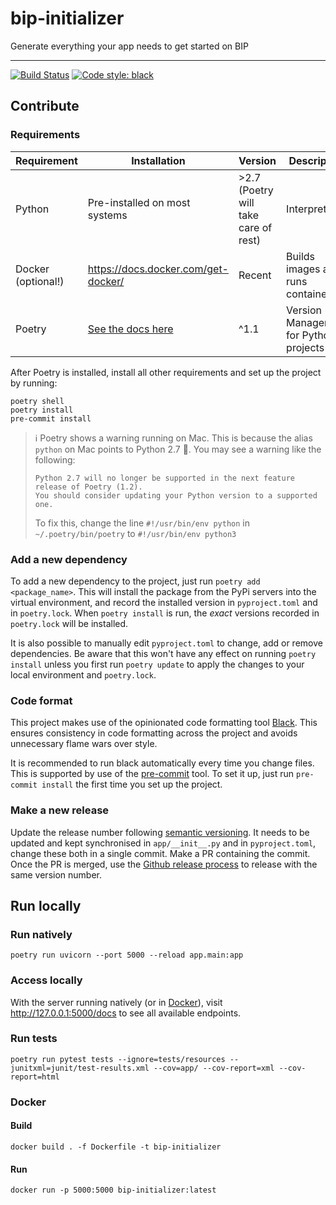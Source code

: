 # bip-initializer

Generate everything your app needs to get started on BIP

----

[![Build Status](https://dev.azure.com/statisticsnorway/Stratus/_apis/build/status/statisticsnorway.bip-initializer?repoName=statisticsnorway%2Fbip-initializer&branchName=main)](https://dev.azure.com/statisticsnorway/Stratus/_build/latest?definitionId=194&repoName=statisticsnorway%2Fbip-initializer&branchName=main)
[![Code style: black](https://img.shields.io/badge/code%20style-black-000000.svg)](https://github.com/psf/black)

## Contribute

### Requirements

Requirement        | Installation | Version  | Description
------------------ | ------------ | -------- | ----------------
Python             | Pre-installed on most systems | >2.7 (Poetry will take care of rest)     | Interpreter
Docker (optional!) | <https://docs.docker.com/get-docker/> | Recent | Builds images and runs containers
Poetry             | [See the docs here](https://python-poetry.org/docs/#osx-linux-bashonwindows-install-instructions) | ^1.1     | Version Management for Python projects

After Poetry is installed, install all other requirements and set up the project by running:

```command
poetry shell
poetry install
pre-commit install
```

> :information_source: Poetry shows a warning running on Mac. This is because the alias `python` on Mac points to Python 2.7 :facepalm:. You may see a warning like the following:
>
> ```command
> Python 2.7 will no longer be supported in the next feature release of Poetry (1.2).
> You should consider updating your Python version to a supported one.
> ```
>
> To fix this, change the line `#!/usr/bin/env python` in `~/.poetry/bin/poetry` to `#!/usr/bin/env python3`

### Add a new dependency

To add a new dependency to the project, just run `poetry add <package_name>`. This will install the package from the PyPi servers into the virtual environment, and record the installed version in `pyproject.toml` and in `poetry.lock`. When `poetry install` is run, the *exact* versions recorded in `poetry.lock` will be installed.

It is also possible to manually edit `pyproject.toml` to change, add or remove dependencies. Be aware that this won't have any effect on running `poetry install` unless you first run `poetry update` to apply the changes to your local environment and `poetry.lock`.

### Code format

This project makes use of the opinionated code formatting tool [Black](https://github.com/psf/black). This ensures consistency in code formatting across the project and avoids unnecessary flame wars over style.

It is recommended to run black automatically every time you change files. This is supported by use of the [pre-commit](https://pre-commit.com/) tool. To set it up, just run `pre-commit install` the first time you set up the project.

### Make a new release

Update the release number following [semantic versioning](https://semver.org/). It needs to be updated and kept synchronised in `app/__init__.py` and in `pyproject.toml`, change these both in a single commit. Make a PR containing the commit. Once the PR is merged, use the [Github release process](https://github.com/statisticsnorway/bip-initializer/releases/new) to release with the same version number.

## Run locally

### Run natively

```command
poetry run uvicorn --port 5000 --reload app.main:app
```

### Access locally

With the server running natively (or in [Docker](#Docker)), visit <http://127.0.0.1:5000/docs> to see all available endpoints.

### Run tests

```command
poetry run pytest tests --ignore=tests/resources --junitxml=junit/test-results.xml --cov=app/ --cov-report=xml --cov-report=html
```

### Docker

#### Build

```command
docker build . -f Dockerfile -t bip-initializer
```

#### Run

```command
docker run -p 5000:5000 bip-initializer:latest
```
